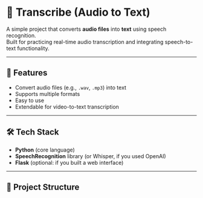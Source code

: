# 🎤 Transcribe (Audio to Text)

A simple project that converts **audio files** into **text** using speech recognition.  
Built for practicing real-time audio transcription and integrating speech-to-text functionality.

---

## 🚀 Features
- Convert audio files (e.g., `.wav`, `.mp3`) into text  
- Supports multiple formats  
- Easy to use  
- Extendable for video-to-text transcription  

---

## 🛠️ Tech Stack
- **Python** (core language)  
- **SpeechRecognition** library (or Whisper, if you used OpenAI)  
- **Flask** (optional: if you built a web interface)  

---

## 📂 Project Structure
